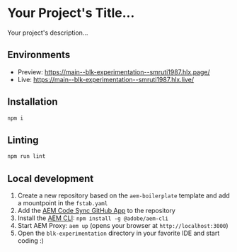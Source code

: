 # Your Project's Title...
Your project's description...

## Environments
- Preview: https://main--blk-experimentation--smruti1987.hlx.page/
- Live: https://main--blk-experimentation--smruti1987.hlx.live/

## Installation

```sh
npm i
```

## Linting

```sh
npm run lint
```

## Local development

1. Create a new repository based on the `aem-boilerplate` template and add a mountpoint in the `fstab.yaml`
1. Add the [AEM Code Sync GitHub App](https://github.com/apps/aem-code-sync) to the repository
1. Install the [AEM CLI](https://github.com/adobe/helix-cli): `npm install -g @adobe/aem-cli`
1. Start AEM Proxy: `aem up` (opens your browser at `http://localhost:3000`)
1. Open the `blk-experimentation` directory in your favorite IDE and start coding :)
